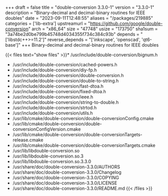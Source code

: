 +++
draft = false
title = "double-conversion 3.3.0-1"
version = "3.3.0-1"
description = "Binary-decimal and decimal-binary routines for IEEE doubles"
date = "2023-09-11T12:48:55"
aliases = "/packages/219885"
categories = ['lib-extra']
upstreamurl = "https://github.com/google/double-conversion"
arch = "x86_64"
size = "47748"
usize = "173750"
sha1sum = "3a74be2d0be799b45748d4034355f734c384c93b"
depends = "['libstdc++>=11.2']"
reverse_depends = "['inkscape', 'openscad', 'qt6-base']"
+++
Binary-decimal and decimal-binary routines for IEEE doubles

{{< files text="show files" >}}* /usr/include/double-conversion/bignum.h
* /usr/include/double-conversion/cached-powers.h
* /usr/include/double-conversion/diy-fp.h
* /usr/include/double-conversion/double-conversion.h
* /usr/include/double-conversion/double-to-string.h
* /usr/include/double-conversion/fast-dtoa.h
* /usr/include/double-conversion/fixed-dtoa.h
* /usr/include/double-conversion/ieee.h
* /usr/include/double-conversion/string-to-double.h
* /usr/include/double-conversion/strtod.h
* /usr/include/double-conversion/utils.h
* /usr/lib/cmake/double-conversion/double-conversionConfig.cmake
* /usr/lib/cmake/double-conversion/double-conversionConfigVersion.cmake
* /usr/lib/cmake/double-conversion/double-conversionTargets-release.cmake
* /usr/lib/cmake/double-conversion/double-conversionTargets.cmake
* /usr/lib/libdouble-conversion.so
* /usr/lib/libdouble-conversion.so.3
* /usr/lib/libdouble-conversion.so.3.3.0
* /usr/share/doc/double-conversion-3.3.0/AUTHORS
* /usr/share/doc/double-conversion-3.3.0/Changelog
* /usr/share/doc/double-conversion-3.3.0/COPYING
* /usr/share/doc/double-conversion-3.3.0/LICENSE
* /usr/share/doc/double-conversion-3.3.0/README.md
{{< /files >}}